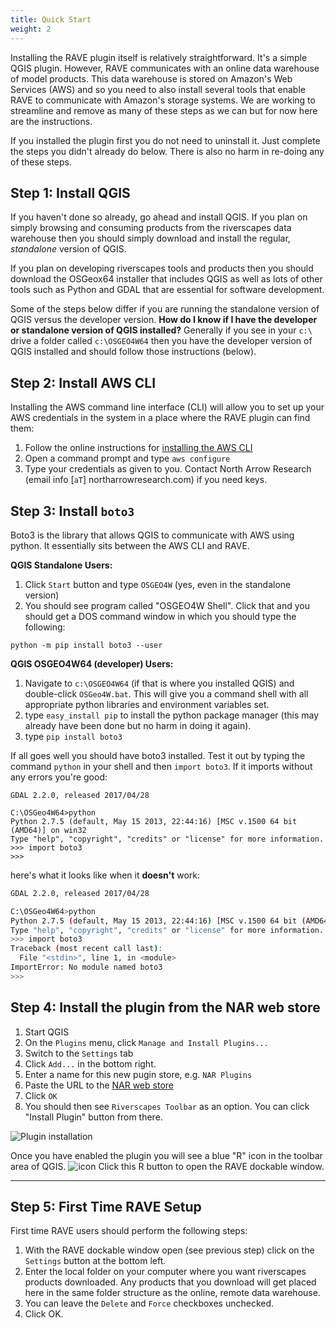 ```yaml
---
title: Quick Start
weight: 2
---
```


Installing the RAVE plugin itself is relatively straightforward. It's a simple QGIS plugin. However, RAVE communicates with an online data warehouse of model products. This data warehouse is stored on Amazon's Web Services (AWS) and so you need to also install several tools that enable RAVE to communicate with Amazon's storage systems. We are working to streamline and remove as many of these steps as we can but for now here are the instructions.

If you installed the plugin first you do not need to uninstall it. Just complete the steps you didn't already do below. There is also no harm in re-doing any of these steps.



## Step 1: Install QGIS

If you haven't done so already, go ahead and install QGIS. If you plan on simply browsing and consuming products from the riverscapes data warehouse then you should simply download and install the regular, *standalone* version of QGIS.

If you plan on developing riverscapes tools and products then you should download the OSGeox64 installer that includes QGIS as well as lots of other tools such as Python and GDAL that are essential for software development.

Some of the steps below differ if you are running the standalone version of QGIS versus the developer version. **How do I know if I have the developer or standalone version of QGIS installed?** Generally if you see in your `c:\` drive a folder called `c:\OSGEO4W64` then you have the developer version of QGIS installed and should follow those instructions (below).




## Step 2: Install AWS CLI

Installing the AWS command line interface (CLI) will allow you to set up your AWS credentials in the system in a place where the RAVE plugin can find them:

1. Follow the online instructions for [installing the AWS CLI](http://docs.aws.amazon.com/cli/latest/userguide/installing.html)
2. Open a command prompt and type `aws configure`
3. Type your credentials as given to you. Contact North Arrow Research (email info [`aT`] northarrowresearch.com) if you need keys.



## Step 3: Install `boto3`

Boto3 is the library that allows QGIS to communicate with AWS using python. It essentially sits between the AWS CLI and RAVE.

**QGIS Standalone Users:**

1. Click `Start` button and type `OSGEO4W` (yes, even in the standalone version)
2. You should see program called "OSGEO4W Shell". Click that and you should get a DOS command window in which you should type the following:

```
python -m pip install boto3 --user
```



**QGIS OSGEO4W64 (developer) Users:**

1. Navigate to `c:\OSGEO4W64` (if that is where you installed QGIS) and double-click `OSGeo4W.bat`. This will give you a command shell with all appropriate python libraries and environment variables set.
2. type `easy_install pip` to install the python package manager (this may already have been done but no harm in doing it again).
3. type `pip install boto3` 

If all goes well you should have boto3 installed. Test it out by typing the command `python` in your shell and then `import boto3`. If it imports without any errors you're good:

```
GDAL 2.2.0, released 2017/04/28

C:\OSGeo4W64>python
Python 2.7.5 (default, May 15 2013, 22:44:16) [MSC v.1500 64 bit (AMD64)] on win32
Type "help", "copyright", "credits" or "license" for more information.
>>> import boto3
>>>
```

here's what it looks like when it **doesn't** work:

```bash
GDAL 2.2.0, released 2017/04/28

C:\OSGeo4W64>python
Python 2.7.5 (default, May 15 2013, 22:44:16) [MSC v.1500 64 bit (AMD64)] on win32
Type "help", "copyright", "credits" or "license" for more information.
>>> import boto3
Traceback (most recent call last):
  File "<stdin>", line 1, in <module>
ImportError: No module named boto3
>>>
```



## Step 4: Install the plugin from the NAR web store

1. Start QGIS
2. On the `Plugins` menu, click `Manage and Install Plugins...`
3. Switch to the `Settings` tab
4. Click `Add...` in the bottom right.
5. Enter a name for this new pugin store, e.g. `NAR Plugins` 
6. Paste the URL to the [NAR web store](http://riverscapes.northarrowresearch.com/plugins.xml)
7. Click  `OK`
8. You should then see `Riverscapes Toolbar` as an option. You can click "Install Plugin" button from there. 

![Plugin installation]({{site.baseurl}}/assets/images/plugin_management.png)

Once you have enabled the plugin you will see a blue "R" icon in the toolbar area of QGIS. ![icon]({{site.baseurl}}/assets/images/toolbar_icon.png) Click this R button to open the RAVE dockable window.

----------

## Step 5: First Time RAVE Setup

First time RAVE users should perform the following steps:

1. With the RAVE dockable window open (see previous step) click on the `Settings` button at the bottom left. 
2. Enter the local folder on your computer where you want riverscapes products downloaded. Any products that you download will get placed here in the same folder structure as the online, remote data warehouse.
3. You can leave the `Delete` and `Force` checkboxes unchecked.
4. Click OK.